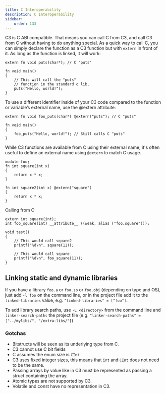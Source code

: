 ```yaml
---
title: C Interoperability
description: C Interoperability
sidebar:
    order: 133
---
```


C3 is C ABI compatible. That means you can call C from C3, and call C3 from C without having to
do anything special. As a quick way to call C, you can simply declare the function as a 
C3 function but with `extern` in front of it. As long as the function is linked, it will work:

```c3
extern fn void puts(char*); // C "puts"

fn void main()
{
    // This will call the "puts"
    // function in the standard c lib.
    puts("Hello, world!"); 
}
```

To use a different identifier inside of your C3 code compared to the function or variable’s external name, use the @extern attribute:

```c3
extern fn void foo_puts(char*) @extern("puts"); // C "puts"

fn void main()
{
    foo_puts("Hello, world!"); // Still calls C "puts"
}
```

While C3 functions are available from C using their external name, it's often useful to
define an external name using `@extern` to match C usage.

```c3
module foo;
fn int square(int x)
{
    return x * x;
}

fn int square2(int x) @extern("square")
{
    return x * x;
}
```

Calling from C:

```c3
extern int square(int);
int foo_square(int) __attribute__ ((weak, alias ("foo.square")));

void test()
{
    // This would call square2
    printf("%d\n", square(11));

    // This would call square
    printf("%d\n", foo_square(11));
}
```

## Linking static and dynamic libraries

If you have a library `foo.a` or `foo.so` or `foo.obj` (depending on type and OS), just add
`-l foo` on the command line, or in the project file add it to the `linked-libraries` value, e.g.
`"linked-libraries" = ["foo"]`.

To add library search paths, use `-L <directory>` from the command line and `linker-search-paths`
the project file (e.g. `"linker-search-paths" = ["../mylibs/", "/extra-libs/"]`)

### Gotchas

- Bitstructs will be seen as its underlying type from C. 
- C3 cannot use C bit fields
- C assumes the enum size is `CInt`
- C3 uses fixed integer sizes, this means that `int` and `CInt` does not need to be the same.
- Passing arrays by value like in C3 must be represented as passing a struct containing the array.
- Atomic types are not supported by C3.
- Volatile and const have no representation in C3.
